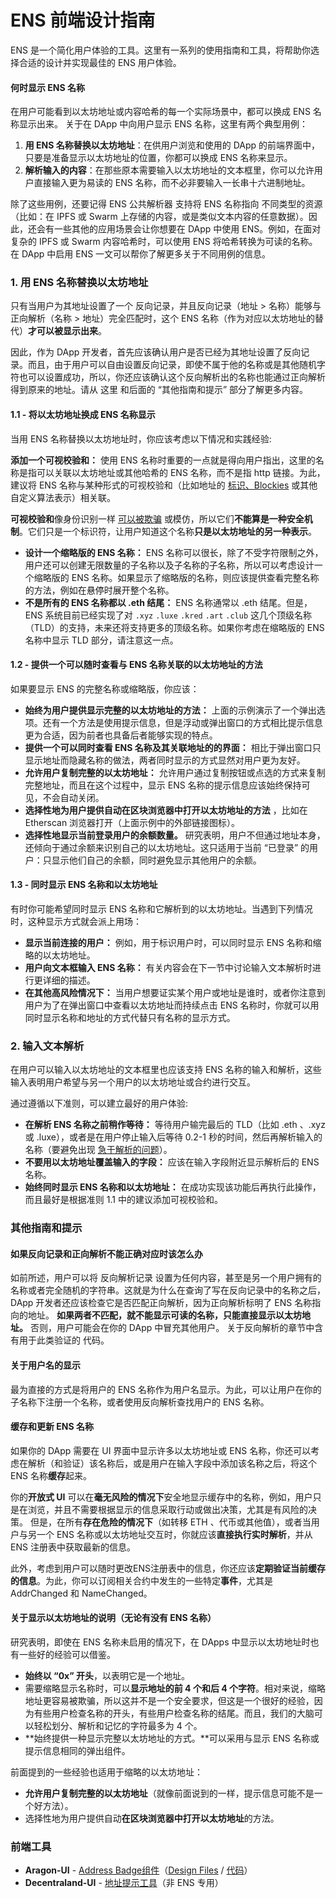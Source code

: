 # ENS 前端设计指南

ENS 是一个简化用户体验的工具。这里有一系列的使用指南和工具，将帮助你选择合适的设计并实现最佳的 ENS 用户体验。

#### 何时显示 ENS 名称

在用户可能看到以太坊地址或内容哈希的每一个实际场景中，都可以换成 ENS 名称显示出来。 关于在 DApp 中向用户显示 ENS 名称，这里有两个典型用例：

1. **用 ENS 名称替换以太坊地址**：在供用户浏览和使用的 DApp 的前端界面中，只要是准备显示以太坊地址的位置，你都可以换成 ENS 名称来显示。
2. **解析输入的内容**：在那些原本需要输入以太坊地址的文本框里，你可以允许用户直接输入更为易读的 ENS 名称，而不必非要输入一长串十六进制地址。

除了这些用例，还要记得 ENS 公共解析器 支持将 ENS 名称指向 不同类型的资源（比如：在 IPFS 或 Swarm 上存储的内容，或是类似文本内容的任意数据）。因此，还会有一些其他的应用场景会让你想要在 DApp 中使用 ENS。例如，在面对复杂的 IPFS 或 Swarm 内容哈希时，可以使用 ENS 将哈希转换为可读的名称。在 DApp 中启用 ENS 一文可以帮你了解更多关于不同用例的信息。

### 1. 用 ENS 名称替换以太坊地址

只有当用户为其地址设置了一个 反向记录，并且反向记录（地址 > 名称）能够与 正向解析（名称 > 地址）完全匹配时，这个 ENS 名称（作为对应以太坊地址的替代）**才可以被显示出来**。

因此，作为 DApp 开发者，首先应该确认用户是否已经为其地址设置了反向记录。而且，由于用户可以自由设置反向记录，即使不属于他的名称或是其他随机字符也可以设置成功，所以，你还应该确认这个反向解析出的名称也能通过正向解析得到原来的地址。请从 这里 和后面的 “其他指南和提示” 部分了解更多内容。

#### 1.1 - 将以太坊地址换成 ENS 名称显示

当用 ENS 名称替换以太坊地址时，你应该考虑以下情况和实践经验:

**添加一个可视校验和：** 使用 ENS 名称时重要的一点就是得向用户指出，这里的名称是指可以关联以太坊地址或其他哈希的 ENS 名称，而不是指 http 链接。为此，建议将 ENS 名称与某种形式的可视校验和（比如地址的 [标识、Blockies](http://discuss.conflux.network/t/comparing-the-efficacy-of-visual-checksums-identicons-vs-blockies-vs-custom/59) 或其他自定义算法表示）相关联。

**可视校验和**像身份识别一样 [可以被欺骗](https://medium.com/@austin\_48503/vanity-blockie-miner-for-ethereum-902fccf0a427) 或模仿，所以它们**不能算是一种安全机制**。它们只是一个标识符，让用户知道这个名称**只是以太坊地址的另一种表示**。

* **设计一个缩略版的 ENS 名称：** ENS 名称可以很长，除了不受字符限制之外，用户还可以创建无限数量的子名称以及子名称的子名称，所以可以考虑设计一个缩略版的 ENS 名称。如果显示了缩略版的名称，则应该提供查看完整名称的方法，例如在悬停时展开整个名称。
* **不是所有的 ENS 名称都以 .eth 结尾：** ENS 名称通常以 .eth 结尾。但是，ENS 系统目前已经实现了对 `.xyz` `.luxe` `.kred` `.art` `.club` 这几个顶级名称（TLD）的支持，未来还将支持更多的顶级名称。如果你考虑在缩略版的 ENS 名称中显示 TLD 部分，请注意这一点。

#### 1.2 - 提供一个可以随时查看与 ENS 名称关联的以太坊地址的方法

如果要显示 ENS 的完整名称或缩略版，你应该：

* **始终为用户提供显示完整的以太坊地址的方法：** 上面的示例演示了一个弹出选项。还有一个方法是使用提示信息，但是浮动或弹出窗口的方式相比提示信息更为合适，因为前者也具备后者能够实现的特点。
* **提供一个可以同时查看 ENS 名称及其关联地址的的界面：** 相比于弹出窗口只显示地址而隐藏名称的做法，两者同时显示的方式显然对用户更为友好。
* **允许用户复制完整的以太坊地址：** 允许用户通过复制按钮或点选的方式来复制完整地址，而且在这个过程中，显示 ENS 名称的提示信息应该始终保持可见，不会自动关闭。
* **选择性地为用户提供自动在区块浏览器中打开以太坊地址的方法** ，比如在 Etherscan 浏览器打开（上面示例中的外部链接图标）。
* **选择性地显示当前登录用户的余额数量。** 研究表明，用户不但通过地址本身，还倾向于通过余额来识别自己的以太坊地址。这只适用于当前 “已登录” 的用户：只显示他们自己的余额，同时避免显示其他用户的余额。

#### 1.3 - 同时显示 ENS 名称和以太坊地址

有时你可能希望同时显示 ENS 名称和它解析到的以太坊地址。当遇到下列情况时，这种显示方式就会派上用场：

* **显示当前连接的用户：** 例如，用于标识用户时，可以同时显示 ENS 名称和缩略的以太坊地址。
* **用户向文本框输入 ENS 名称：** 有关内容会在下一节中讨论输入文本解析时进行更详细的描述。
* **在其他高风险情况下：** 当用户想要证实某个用户或地址是谁时，或者你注意到用户为了在弹出窗口中查看以太坊地址而持续点击 ENS 名称时，你就可以用同时显示名称和地址的方式代替只有名称的显示方式。

### 2. 输入文本解析

在用户可以输入以太坊地址的文本框里也应该支持 ENS 名称的输入和解析，这些输入表明用户希望与另一个用户的以太坊地址或合约进行交互。

通过遵循以下准则，可以建立最好的用户体验:

* **在解析 ENS 名称之前稍作等待：** 等待用户输完最后的 TLD（比如 .eth 、.xyz 或 .luxe），或者是在用户停止输入后等待 0.2-1 秒的时间，然后再解析输入的名称（要避免出现 [急于解析的问题](https://github.com/MetaMask/metamask-extension/issues/4380)）。
* **不要用以太坊地址覆盖输入的字段：** 应该在输入字段附近显示解析后的 ENS 名称。
* **始终同时显示 ENS 名称和以太坊地址：** 在成功实现该功能后再执行此操作，而且最好是根据准则 1.1 中的建议添加可视校验和。

### 其他指南和提示

#### 如果反向记录和正向解析不能正确对应时该怎么办

如前所述，用户可以将 反向解析记录 设置为任何内容，甚至是另一个用户拥有的名称或者完全随机的字符串。这就是为什么在查询了写在反向记录中的名称之后，DApp 开发者还应该检查它是否匹配正向解析，因为正向解析标明了 ENS 名称指向的地址。 **如果两者不匹配，就不能显示可读的名称，只能直接显示以太坊地址。** 否则，用户可能会在你的 DApp 中冒充其他用户。 关于反向解析的章节中含有用于此类验证的 代码。

#### 关于用户名的显示

最为直接的方式是将用户的 ENS 名称作为用户名显示。为此，可以让用户在你的子名称下注册一个名称，或者使用反向解析查找用户的 ENS 名称。

#### **缓存和更新 ENS 名称**

如果你的 DApp 需要在 UI 界面中显示许多以太坊地址或 ENS 名称，你还可以考虑在解析（和验证）该名称后，或是用户在输入字段中添加该名称之后，将这个 ENS 名称**缓存**起来。

你的**开放式 UI** 可以在**毫无风险的情况下**安全地显示缓存中的名称，例如，用户只是在浏览，并且不需要根据显示的信息采取行动或做出决策，尤其是有风险的决策。 但是，在所有**存在危险的情况下**（如转移 ETH 、代币或其他值），或者当用户与另一个 ENS 名称或以太坊地址交互时，你就应该**直接执行实时解析**，并从 ENS 注册表中获取最新的信息。

此外，考虑到用户可以随时更改ENS注册表中的信息，你还应该**定期验证当前缓存的信息**。为此，你可以订阅相关合约中发生的一些特定**事件**，尤其是 AddrChanged 和 NameChanged。

#### 关于显示以太坊地址的说明（无论有没有 ENS 名称）

研究表明，即使在 ENS 名称未启用的情况下，在 DApps 中显示以太坊地址时也有一些好的经验可以借鉴。

* **始终以 “0x” 开头**，以表明它是一个地址。
* 需要缩略显示名称时，可以**显示地址的前 4 个和后 4 个字符**。相对来说，缩略地址更容易被欺骗，所以这并不是一个安全要求，但这是一个很好的经验，因为有些用户检查名称的开头，有些用户检查名称的结尾。而且，我们的大脑可以轻松划分、解析和记忆的字符最多为 4 个。
* \*\*始终提供一种显示完整以太坊地址的方式。\*\*可以采用与显示 ENS 名称或提示信息相同的弹出组件。

前面提到的一些经验也适用于缩略的以太坊地址：

* **允许用户复制完整的以太坊地址**（就像前面说到的一样，提示信息可能不是一个好方法）。
* 选择性地为用户提供自动**在区块浏览器中打开以太坊地址**的方法。

### 前端工具

* **Aragon-UI** - [Address Badge组件](https://github.com/aragon/design/issues/3)（[Design Files](https://github.com/aragon/design) / [代码](https://github.com/aragon/aragon-ui/tree/master/src/components/Badge)）
* **Decentraland-UI** - [地址提示工具](https://ui.decentraland.org/?selectedKind=Address\&selectedStory=Tooltip\&full=0\&addons=1\&stories=1\&panelRight=0\&addonPanel=storybook%2Fstories%2Fstories-panel)（非 ENS 专用）
